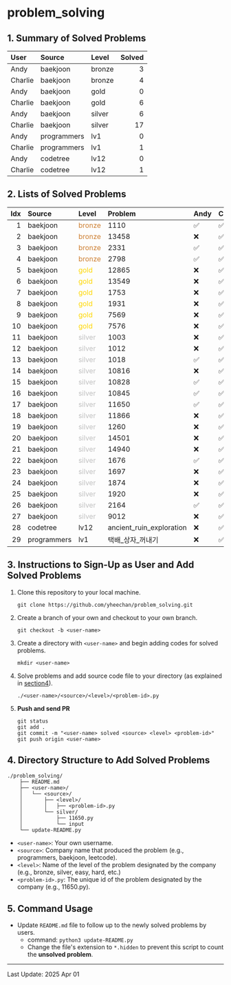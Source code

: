 # problem_solving

## 1. Summary of Solved Problems
<!-- START_TABLE_SUMMARY -->
| User    | Source      | Level   |   Solved |
|:--------|:------------|:--------|---------:|
| Andy    | baekjoon    | bronze  |        3 |
| Charlie | baekjoon    | bronze  |        4 |
| Andy    | baekjoon    | gold    |        0 |
| Charlie | baekjoon    | gold    |        6 |
| Andy    | baekjoon    | silver  |        6 |
| Charlie | baekjoon    | silver  |       17 |
| Andy    | programmers | lv1     |        0 |
| Charlie | programmers | lv1     |        1 |
| Andy    | codetree    | lv12    |        0 |
| Charlie | codetree    | lv12    |        1 |
<!-- END_TABLE_SUMMARY -->

## 2. Lists of Solved Problems
<!-- START_TABLE_LIST -->
|   Idx | Source      | Level                                      | Problem                  | Andy   | Charlie   |
|------:|:------------|:-------------------------------------------|:-------------------------|:-------|:----------|
|     1 | baekjoon    | <span style="color:#CD7F32;">bronze</span> | 1110                     | ✅     | ✅        |
|     2 | baekjoon    | <span style="color:#CD7F32;">bronze</span> | 13458                    | ❌     | ✅        |
|     3 | baekjoon    | <span style="color:#CD7F32;">bronze</span> | 2331                     | ✅     | ✅        |
|     4 | baekjoon    | <span style="color:#CD7F32;">bronze</span> | 2798                     | ✅     | ✅        |
|     5 | baekjoon    | <span style="color:#FFD700;">gold</span>   | 12865                    | ❌     | ✅        |
|     6 | baekjoon    | <span style="color:#FFD700;">gold</span>   | 13549                    | ❌     | ✅        |
|     7 | baekjoon    | <span style="color:#FFD700;">gold</span>   | 1753                     | ❌     | ✅        |
|     8 | baekjoon    | <span style="color:#FFD700;">gold</span>   | 1931                     | ❌     | ✅        |
|     9 | baekjoon    | <span style="color:#FFD700;">gold</span>   | 7569                     | ❌     | ✅        |
|    10 | baekjoon    | <span style="color:#FFD700;">gold</span>   | 7576                     | ❌     | ✅        |
|    11 | baekjoon    | <span style="color:#C0C0C0;">silver</span> | 1003                     | ❌     | ✅        |
|    12 | baekjoon    | <span style="color:#C0C0C0;">silver</span> | 1012                     | ❌     | ✅        |
|    13 | baekjoon    | <span style="color:#C0C0C0;">silver</span> | 1018                     | ✅     | ✅        |
|    14 | baekjoon    | <span style="color:#C0C0C0;">silver</span> | 10816                    | ❌     | ✅        |
|    15 | baekjoon    | <span style="color:#C0C0C0;">silver</span> | 10828                    | ✅     | ✅        |
|    16 | baekjoon    | <span style="color:#C0C0C0;">silver</span> | 10845                    | ✅     | ✅        |
|    17 | baekjoon    | <span style="color:#C0C0C0;">silver</span> | 11650                    | ✅     | ✅        |
|    18 | baekjoon    | <span style="color:#C0C0C0;">silver</span> | 11866                    | ❌     | ✅        |
|    19 | baekjoon    | <span style="color:#C0C0C0;">silver</span> | 1260                     | ❌     | ✅        |
|    20 | baekjoon    | <span style="color:#C0C0C0;">silver</span> | 14501                    | ❌     | ✅        |
|    21 | baekjoon    | <span style="color:#C0C0C0;">silver</span> | 14940                    | ❌     | ✅        |
|    22 | baekjoon    | <span style="color:#C0C0C0;">silver</span> | 1676                     | ✅     | ✅        |
|    23 | baekjoon    | <span style="color:#C0C0C0;">silver</span> | 1697                     | ❌     | ✅        |
|    24 | baekjoon    | <span style="color:#C0C0C0;">silver</span> | 1874                     | ❌     | ✅        |
|    25 | baekjoon    | <span style="color:#C0C0C0;">silver</span> | 1920                     | ❌     | ✅        |
|    26 | baekjoon    | <span style="color:#C0C0C0;">silver</span> | 2164                     | ✅     | ✅        |
|    27 | baekjoon    | <span style="color:#C0C0C0;">silver</span> | 9012                     | ❌     | ✅        |
|    28 | codetree    | lv12                                       | ancient_ruin_exploration | ❌     | ✅        |
|    29 | programmers | lv1                                        | 택배_상자_꺼내기         | ❌     | ✅        |
<!-- END_TABLE_LIST -->

## 3. Instructions to Sign-Up as User and Add Solved Problems
1. Clone this repository to your local machine.
    ```
    git clone https://github.com/yheechan/problem_solving.git
    ```
2. Create a branch of your own and checkout to your own branch.
    ```
    git checkout -b <user-name>
    ```
3. Create a directory with ``<user-name>`` and begin adding codes for solved problems.
    ```
    mkdir <user-name>
    ```
4. Solve problems and add source code file to your directory (as explained in [section4](#4-directory-structure-to-add-solved-problems)).
    ```
    ./<user-name>/<source>/<level>/<problem-id>.py
    ```
5. **Push and send PR**
    ```
    git status
    git add .
    git commit -m "<user-name> solved <source> <level> <problem-id>"
    git push origin <user-name>
    ```

## 4. Directory Structure to Add Solved Problems
```
./problem_solving/
    ├── README.md
    ├── <user-name>/
    │   └── <source>/
    │       ├── <level>/
    │       │   ├── <problem-id>.py
    │       └── silver/
    │           ├── 11650.py
    │           └── input
    └── update-README.py
```
* ``<user-name>``: Your own username.
* ``<source>``: Company name that produced the problem (e.g., programmers, baekjoon, leetcode).
* ``<level>``: Name of the level of the problem designated by the company (e.g., bronze, silver, easy, hard, etc.)
* ``<problem-id>.py``: The unique id of the problem designated by the company (e.g., 11650.py).


## 5. Command Usage
* Update ``README.md`` file to follow up to the newly solved problems by users.
  * command: ``python3 update-README.py``
  * Change the file's extension to ``*.hidden`` to prevent this script to count the **unsolved problem**.

---

<!-- START_LAST_UPDATED -->
Last Update: 2025 Apr 01
<!-- END_LAST_UPDATED -->
